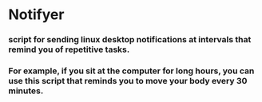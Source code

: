 # Notifyer

### script for sending linux desktop notifications at intervals that remind you of repetitive tasks.
### For example, if you sit at the computer for long hours, you can use this script that reminds you to move your body every 30 minutes.
